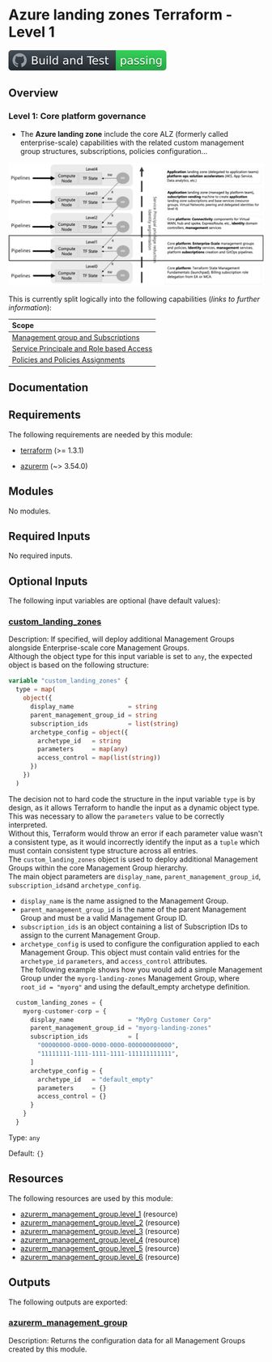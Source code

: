 <!-- BEGIN_TF_DOCS -->
# Azure landing zones Terraform - Level 1

[![GitHub Super-Linter](https://github.com/benyboy84/azure-tf-enterprise/blob/ft_management_groups/.github/workflows/build/badge.svg)](https://github.com/marketplace/actions/super-linter)

## Overview

### Level 1: Core platform governance

* The **Azure landing zone** include the core ALZ (formerly called enterprise-scale) capabilities with the related custom management group structures, subscriptions, policies configuration...

![Levels Hierarchy - Cloud Adoption Framework for Terraform landing zones.](https://github.com/benyboy84/azure-tf-enterprise/blob/ft_management_groups/docs/media/Levels%20Hierarchy%20_%20Cloud%20Adoption%20Framework%20for%20Terraform%20landing%20zones.png)

This is currently split logically into the following capabilities (*links to further information*):

| Scope |
| :--- |
| [Management group and Subscriptions](https://github.com/benyboy84/azure-tf-enterprise/blob/ft_management_groups/docs/management_groups.md) |
| [Service Principale and Role based Access]() |
| [Policies and Policies Assignments]() |

## Documentation
<!-- markdownlint-disable MD033 -->

## Requirements

The following requirements are needed by this module:

- <a name="requirement_terraform"></a> [terraform](#requirement\_terraform) (>= 1.3.1)

- <a name="requirement_azurerm"></a> [azurerm](#requirement\_azurerm) (~> 3.54.0)

## Modules

No modules.

<!-- markdownlint-disable MD013 -->
<!-- markdownlint-disable MD034 -->
## Required Inputs

No required inputs.

## Optional Inputs

The following input variables are optional (have default values):

### <a name="input_custom_landing_zones"></a> [custom\_landing\_zones](#input\_custom\_landing\_zones)

Description: If specified, will deploy additional Management Groups alongside Enterprise-scale core Management Groups.  
Although the object type for this input variable is set to `any`, the expected object is based on the following structure:
```terraform
variable "custom_landing_zones" {
  type = map(
    object({
      display_name               = string
      parent_management_group_id = string
      subscription_ids           = list(string)
      archetype_config = object({
        archetype_id   = string
        parameters     = map(any)
        access_control = map(list(string))
      })
    })
  )
```  
The decision not to hard code the structure in the input variable `type` is by design, as it allows Terraform to handle the input as a dynamic object type.  
This was necessary to allow the `parameters` value to be correctly interpreted.  
Without this, Terraform would throw an error if each parameter value wasn't a consistent type, as it would incorrectly identify the input as a `tuple` which must contain consistent type structure across all entries.  
The `custom_landing_zones` object is used to deploy additional Management Groups within the core Management Group hierarchy.  
The main object parameters are `display_name`, `parent_management_group_id`, `subscription_ids`and `archetype_config`.
- `display_name` is the name assigned to the Management Group.
- `parent_management_group_id` is the name of the parent Management Group and must be a valid Management Group ID.
- `subscription_ids` is an object containing a list of Subscription IDs to assign to the current Management Group.
- `archetype_config` is used to configure the configuration applied to each Management Group. This object must contain valid entries for the `archetype_id` `parameters`, and `access_control` attributes.  
The following example shows how you would add a simple Management Group under the `myorg-landing-zones` Management Group, where `root_id = "myorg"` and using the default\_empty archetype definition.
```terraform
  custom_landing_zones = {
    myorg-customer-corp = {
      display_name               = "MyOrg Customer Corp"
      parent_management_group_id = "myorg-landing-zones"
      subscription_ids           = [
        "00000000-0000-0000-0000-000000000000",
        "11111111-1111-1111-1111-111111111111",
      ]
      archetype_config = {
        archetype_id   = "default_empty"
        parameters     = {}
        access_control = {}
      }
    }
  }
```

Type: `any`

Default: `{}`

## Resources

The following resources are used by this module:

- [azurerm_management_group.level_1](https://registry.terraform.io/providers/hashicorp/azurerm/latest/docs/resources/management_group) (resource)
- [azurerm_management_group.level_2](https://registry.terraform.io/providers/hashicorp/azurerm/latest/docs/resources/management_group) (resource)
- [azurerm_management_group.level_3](https://registry.terraform.io/providers/hashicorp/azurerm/latest/docs/resources/management_group) (resource)
- [azurerm_management_group.level_4](https://registry.terraform.io/providers/hashicorp/azurerm/latest/docs/resources/management_group) (resource)
- [azurerm_management_group.level_5](https://registry.terraform.io/providers/hashicorp/azurerm/latest/docs/resources/management_group) (resource)
- [azurerm_management_group.level_6](https://registry.terraform.io/providers/hashicorp/azurerm/latest/docs/resources/management_group) (resource)

## Outputs

The following outputs are exported:

### <a name="output_azurerm_management_group"></a> [azurerm\_management\_group](#output\_azurerm\_management\_group)

Description: Returns the configuration data for all Management Groups created by this module.

<!-- markdownlint-enable -->

<!-- END_TF_DOCS -->
